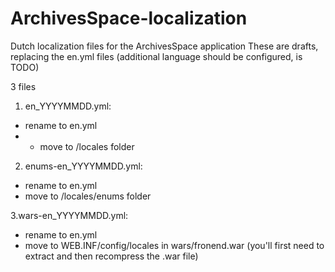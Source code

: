 # ArchivesSpace-localization
Dutch localization files for the ArchivesSpace application
These are drafts, replacing the en.yml files (additional language should be configured, is TODO)

3 files
1. en_YYYYMMDD.yml: 
- rename to en.yml
- - move to /locales folder

2. enums-en_YYYYMMDD.yml: 
- rename to en.yml
- move to /locales/enums folder


3.wars-en_YYYYMMDD.yml:
- rename to en.yml
- move to WEB.INF/config/locales  in wars/fronend.war (you'll first need to extract and then recompress the .war file)
